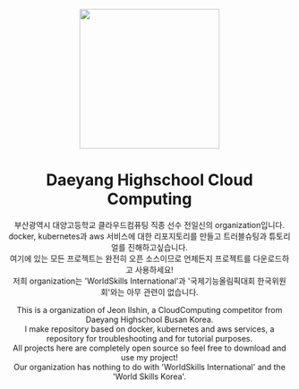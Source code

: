 <p align="center"><img src="https://user-images.githubusercontent.com/86287920/185665316-c255dec0-c20e-4182-b38a-c983a0f78456.png" width="250" height="250"></p>
<h1 align="center">Daeyang Highschool Cloud Computing</h1>

<p align="center">
    부산광역시 대양고등학교 클라우드컴퓨팅 직종 선수 전일신의 organization입니다.
    <br>
    docker, kubernetes과 aws 서비스에 대한 리포지토리를 만들고 트러블슈팅과 튜토리얼를 진해하고싶습니다.
    <br>
    여기에 있는 모든 프로젝트는 완전히 오픈 소스이므로 언제든지 프로젝트를 다운로드하고 사용하세요!
    <br>
    저희 organization는 'WorldSkills International'과 '국제기능올림픽대회 한국위원회'와는 아무 관련이 없습니다.
</p>

<p align="center">
    This is a organization of Jeon Ilshin, a CloudComputing competitor from Daeyang Highschool Busan Korea.
    <br>
    I make repository based on docker, kubernetes and aws services, a repository for troubleshooting and for tutorial purposes.
    <br>
    All projects here are completely open source so feel free to download and use my project!
    <br>
    Our organization has nothing to do with 'WorldSkills International' and the 'World Skills Korea'.
</p>
